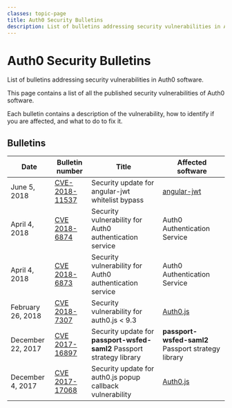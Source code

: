 ```yaml
---
classes: topic-page
title: Auth0 Security Bulletins
description: List of bulletins addressing security vulnerabilities in Auth0 software, with info on how to fix them.
---
```

<div class="topic-page-header">
  <div data-name="example" class="topic-page-badge"></div>
  <h1>Auth0 Security Bulletins</h1>
  <p>
    List of bulletins addressing security vulnerabilities in Auth0 software.
  </p>
</div>

This page contains a list of all the published security vulnerabilities of Auth0 software.

Each bulletin contains a description of the vulnerability, how to identify if you are affected, and what to do to fix it.

## Bulletins

| **Date** | **Bulletin number** | **Title** | **Affected software** |
|-|-|-|-|
| June 5, 2018 | [CVE-2018-11537](/security/bulletins/cve-2018-11537) | Security update for angular-jwt whitelist bypass | [angular-jwt](https://github.com/auth0/angular-jwt) |
| April 4, 2018 | [CVE 2018-6874](/security/bulletins/cve-2018-6874) | Security vulnerability for Auth0 authentication service | Auth0 Authentication Service |
| April 4, 2018 | [CVE 2018-6873](/security/bulletins/cve-2018-6873) | Security vulnerability for Auth0 authentication service | Auth0 Authentication Service |
| February 26, 2018 | [CVE 2018-7307](/security/bulletins/cve-2018-7307) | Security vulnerability for auth0.js < 9.3 | [Auth0.js](/libraries/auth0js) |
| December 22, 2017 | [CVE 2017-16897](/security/bulletins/cve-2017-16897) | Security update for **passport-wsfed-saml2** Passport strategy library | **passport-wsfed-saml2** Passport strategy library |
| December 4, 2017 | [CVE 2017-17068](/security/bulletins/cve-2017-17068) | Security update for auth0.js popup callback vulnerability | [Auth0.js](/libraries/auth0js) |
